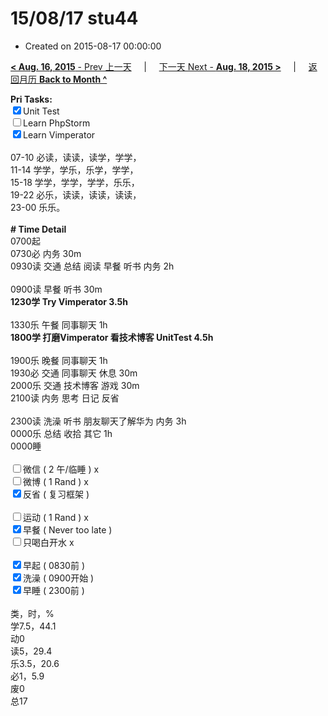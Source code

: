 # 15/08/17 stu44

- Created on 2015-08-17 00:00:00

[**< Aug. 16, 2015** - Prev 上一天](_archived/lifelogs/2015/08/d16.md) &nbsp; &nbsp; | &nbsp; &nbsp; [下一天 Next - **Aug. 18, 2015 >**](_archived/lifelogs/2015/08/d18.md) &nbsp; &nbsp; |  &nbsp; &nbsp; [返回月历 **Back to Month ^**](_archived/lifelogs/2015/08/index.md)
<br/><div><strong>Pri Tasks:</strong></div><div><input checked="true" type="checkbox"/>Unit Test</div><div><input type="checkbox"/>Learn PhpStorm</div><div><input checked="true" type="checkbox"/>Learn Vimperator<br/></div><div><br/></div><div>07-10 必读，读读，读学，学学，</div><div>11-14 学学，学乐，乐学，学学，</div><div>15-18 学学，学学，学学，乐乐，</div><div>19-22 必乐，读读，读读，读读，</div><div>23-00 乐乐。</div><div><br/></div><div><b># Time Detail</b></div><div>0700起</div><div>0730必 内务 30m</div><div>0930读 交通 总结 阅读 早餐 听书 内务 2h</div><div><b><br/></b></div><div>0900读 早餐 听书 30m</div><div><strong>1230学 Try Vimperator 3.5h</strong></div><div><br clear="none"/></div><div>1330乐 午餐 同事聊天 1h</div><div><strong>1800学 打磨Vimperator </strong><strong>看技术博客 UnitTest </strong><strong>4.5h</strong></div><div><br/></div><div>1900乐 晚餐 同事聊天 1h</div><div>1930必 交通 同事聊天 休息 30m</div><div>2000乐 交通 技术博客 游戏 30m</div><div>2100读 内务 思考 日记 反省</div><div><br/></div><div>2300读 洗澡 听书 朋友聊天了解华为 内务 3h</div><div>0000乐 总结 收拾 其它 1h</div><div>0000睡</div><div><br/></div><div><input type="checkbox"/>微信 ( 2 午/临睡 ) x</div><div><input type="checkbox"/>微博 ( 1 Rand ) x</div><div><input checked="true" type="checkbox"/>反省 ( 复习框架 ) </div><div><br/></div><div><div><input type="checkbox"/>运动 ( 1 Rand ) x</div><div><input checked="true" type="checkbox"/>早餐 ( Never too late ) </div></div><div><input type="checkbox"/>只喝白开水 x</div><div><br/></div><div><input checked="true" type="checkbox"/>早起 ( 0830前 ) </div><div><input checked="true" type="checkbox"/>洗澡 ( 0900开始 ) <br/></div><div><input checked="true" type="checkbox"/>早睡 ( 2300前 ) </div><div><br clear="none"/></div><div>类，时，%<br clear="none"/>学7.5，44.1<br clear="none"/>动0<br clear="none"/>读5，29.4<br clear="none"/>乐3.5，20.6<br clear="none"/>必1，5.9<br clear="none"/>废0<br clear="none"/>总17</div>
